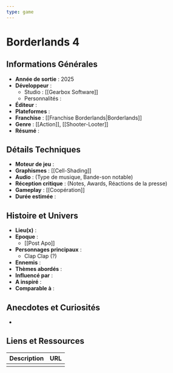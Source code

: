 ```yaml
---
type: game
---
```


# Borderlands 4

## Informations Générales

- **Année de sortie** : 2025
- **Développeur** : 
	- Studio : [[Gearbox Software]]
	- Personnalités : 
- **Éditeur** : 
- **Plateformes** : 
- **Franchise** : [[Franchise Borderlands|Borderlands]]
- **Genre** : [[Action]], [[Shooter-Looter]]
- **Résumé** : 

## Détails Techniques
- **Moteur de jeu** : 
- **Graphismes** : [[Cell-Shading]]
- **Audio** : (Type de musique, Bande-son notable)
- **Réception critique** : (Notes, Awards, Réactions de la presse)
- **Gameplay** : [[Coopération]]
- **Durée estimée** : 

## Histoire et Univers
- **Lieu(x)** : 
- **Epoque** : 
	- [[Post Apo]]
- **Personnages principaux** : 
	- Clap Clap (?)
- **Ennemis** :
- **Thèmes abordés** : 
- **Influencé par** :
- **A inspiré** : 
- **Comparable à** :
## Anecdotes et Curiosités
- 
## Liens et Ressources

| Description | URL |
| ----------- | --- |
|             |     |
